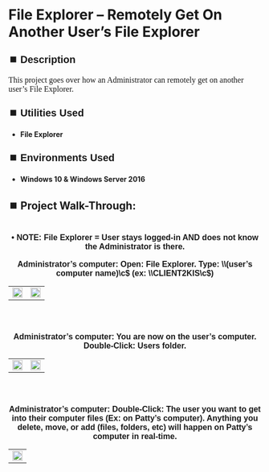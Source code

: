 <h1>File Explorer – Remotely Get On Another User’s File Explorer</h1>


<h2 style="font-family: Arial, sans-serif; font-size: 20px; font-weight: bold; margin-top: 24px; margin-bottom: 12px;">
⏹️ Description</h2>

<p style="font-family: Georgia, serif; font-size: 16px; margin-top: 12px; margin-bottom: 12px;">
This project goes over how an Administrator can remotely get on another user’s File Explorer.
</b>



<h2 style="font-family: Arial, sans-serif; font-size: 20px; font-weight: bold; margin-top: 24px; margin-bottom: 12px;">
⏹️ Utilities Used</h2>
  
<p style="font-family: Georgia, serif; font-size: 16px; margin-top: 12px; margin-bottom: 12px;">
 
 - <b>File Explorer</b>



<h2 style="font-family: Arial, sans-serif; font-size: 20px; font-weight: bold; margin-top: 24px; margin-bottom: 12px;"> 
⏹️ Environments Used </h2>

<p style="font-family: Georgia, serif; font-size: 16px; margin-top: 12px; margin-bottom: 12px;">
 
- <b>Windows 10 & Windows Server 2016</b>



<h2 style="font-family: Arial, sans-serif; font-size: 20px; font-weight: bold; margin-top: 24px; margin-bottom: 12px;"> 
<h2>
⏹️ Project Walk-Through:</h2>
 <br/>

<div style="text-align:center;">
  <span style="font-family: Arial, sans-serif; font-size: 16px;"><b>•	NOTE: File Explorer = User stays logged-in AND does not know the Administrator is there.</b></span>  
<br/><br/>


<div style="text-align:center;">
  <span style="font-family: Arial, sans-serif; font-size: 16px;"><b>Administrator’s computer: Open: File Explorer. Type: \\(user’s computer name)\c$   (ex: \\CLIENT2KIS\c$)</b></span>  
<br/>

<table>
  <tr>
    <td><img src="https://imgur.com/kI1eLVf.png" height="100%" width="100%" /></td>
    <td><img src="https://imgur.com/Qnunj47.png" height="100%" width="100%" /></td>
  </tr>
</table>

<br /><br />


<div style="text-align:center;">
  <span style="font-family: Arial, sans-serif; font-size: 16px;"><b>Administrator’s computer: You are now on the user’s computer. Double-Click: Users folder.</b></span>  
<br/>

<table>
  <tr>
    <td><img src="https://imgur.com/jFIHDsz.png" height="100%" width="100%" /></td>
    <td><img src="https://imgur.com/1uK8rNt.png" height="100%" width="100%" /></td>
  </tr>
</table>

<br /><br />


<div style="text-align:center;">
  <span style="font-family: Arial, sans-serif; font-size: 16px;"><b>Administrator’s computer: Double-Click: The user you want to get into their computer files  (Ex: on Patty’s computer). Anything you delete, move, or add (files, folders, etc) will happen on Patty’s computer in real-time.</b></span>  
<br/>

<table>
  <tr>
    <td><img src="https://imgur.com/rYKO8gH.png" height="100%" width="100%" /></td>
  </tr>
</table>

<br /><br />
